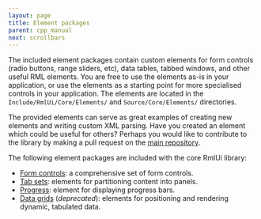 ```yaml
---
layout: page
title: Element packages
parent: cpp_manual
next: scrollbars
---
```


The included element packages contain custom elements for form controls (radio buttons, range sliders, etc), data tables, tabbed windows, and other useful RML elements. You are free to use the elements as-is in your application, or use the elements as a starting point for more specialised controls in your application. The elements are located in the `Include/RmlUi/Core/Elements/` and `Source/Core/Elements/` directories.

The provided elements can serve as great examples of creating new elements and writing custom XML parsing. Have you created an element which could be useful for others? Perhaps you would like to contribute to the library by making a pull request on the [main repository]({{page.lib_site}}).

The following element packages are included with the core RmlUi library:

- [Form controls](element_packages/form.html): a comprehensive set of form controls.
- [Tab sets](element_packages/tab_set.html): elements for partitioning content into panels.
- [Progress](element_packages/progress_bar.html): element for displaying progress bars.
- [Data grids](element_packages/data_grid.html) (*deprecated*): elements for positioning and rendering dynamic, tabulated data.
